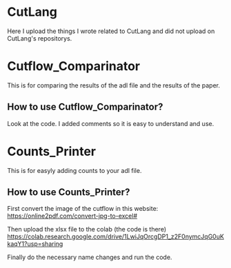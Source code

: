 # CutLang
Here I upload the things I wrote related to CutLang and did not upload on CutLang's repositorys.

# Cutflow_Comparinator
This is for comparing the results of the adl file and the results of the paper.
## How to use Cutflow_Comparinator?
Look at the code. I added comments so it is easy to understand and use.

# Counts_Printer
This is for easyly adding counts to your adl file.
## How to use Counts_Printer?
First convert the image of the cutflow in this website: https://online2pdf.com/convert-jpg-to-excel#

Then upload the xlsx file to the colab (the code is there)
https://colab.research.google.com/drive/1LwiJqOrcgDP1_z2F0nymcJqG0uKkaqY1?usp=sharing

Finally do the necessary name changes and run the code.
